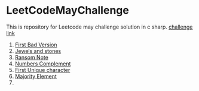 # LeetCodeMayChallenge
This is repository for Leetcode may challenge solution in c sharp. [challenge link](https://leetcode.com/explore/challenge/card/may-leetcoding-challenge/)


1. [First Bad Version](https://leetcode.com/explore/challenge/card/may-leetcoding-challenge/534/week-1-may-1st-may-7th/3316/)
2. [Jewels and stones](https://leetcode.com/explore/challenge/card/may-leetcoding-challenge/534/week-1-may-1st-may-7th/3317/)
3. [Ransom Note](https://leetcode.com/explore/challenge/card/may-leetcoding-challenge/534/week-1-may-1st-may-7th/3318/)
4. [Numbers Complement](https://leetcode.com/explore/challenge/card/may-leetcoding-challenge/534/week-1-may-1st-may-7th/3319/)
5. [First Unique character](https://leetcode.com/explore/challenge/card/may-leetcoding-challenge/534/week-1-may-1st-may-7th/3320/)
6. [Majority Element](https://leetcode.com/explore/challenge/card/may-leetcoding-challenge/534/week-1-may-1st-may-7th/3321/)
7. 
